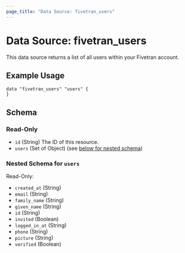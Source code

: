 ```yaml
---
page_title: "Data Source: fivetran_users"
---
```


# Data Source: fivetran_users

This data source returns a list of all users within your Fivetran account.

## Example Usage

```hcl
data "fivetran_users" "users" {
}
```

<!-- schema generated by tfplugindocs -->
## Schema

### Read-Only

- `id` (String) The ID of this resource.
- `users` (Set of Object) (see [below for nested schema](#nestedatt--users))

<a id="nestedatt--users"></a>
### Nested Schema for `users`

Read-Only:

- `created_at` (String)
- `email` (String)
- `family_name` (String)
- `given_name` (String)
- `id` (String)
- `invited` (Boolean)
- `logged_in_at` (String)
- `phone` (String)
- `picture` (String)
- `verified` (Boolean)